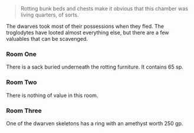 > Rotting bunk beds and chests make it obvious that this chamber was living quarters, of sorts.

The dwarves took most of their possessions when they fled. The troglodytes have looted almost everything else, but there are a few valuables that can be scavenged.

### Room One
There is a sack buried underneath the rotting furniture. It contains 65 sp.

### Room Two
There is nothing of value in this room.

### Room Three
One of the dwarven skeletons has a ring with an amethyst worth 250 gp.